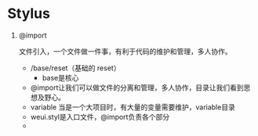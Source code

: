 # Stylus

1. @import

   文件引入，一个文件做一件事，有利于代码的维护和管理，多人协作。

   - /base/reset（基础的 reset）
     - base是核心
   - @import让我们可以做文件的分离和管理，多人协作，目录让我们看到思想及野心。
   - variable 当是一个大项目时，有大量的变量需要维护，variable目录
   - weui.styl是入口文件，@import负责各个部分
   - 
